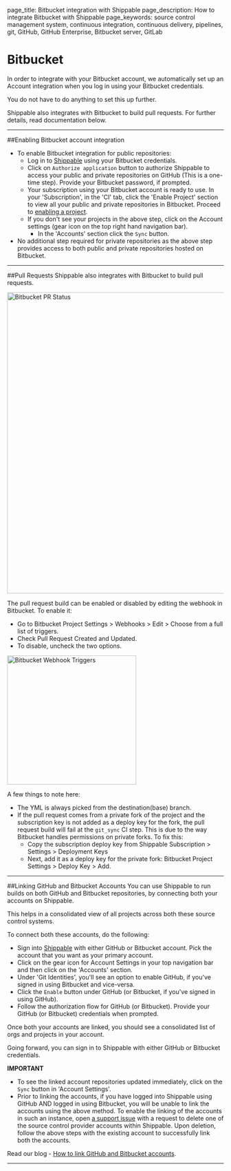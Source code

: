 page_title: Bitbucket integration with Shippable
page_description: How to integrate Bitbucket with Shippable
page_keywords: source control management system, continuous integration, continuous delivery, pipelines, git, GitHub, GitHub Enterprise, Bitbucket server, GitLab


# Bitbucket
In order to integrate with your Bitbucket account, we automatically set up an Account integration when you log in using your Bitbucket credentials.

You do not have to do anything to set this up further.

Shippable also integrates with Bitbucket to build pull requests. For further details, read documentation below.

---

##Enabling Bitbucket account integration
- To enable Bitbucket integration for public repositories:  
     - Log in to [Shippable](https://app.shippable.com) using your Bitbucket credentials.
     - Click on `Authorize application` button to authorize Shippable to access your public and private  repositories on GitHub (This is a one-time step). Provide your Bitbucket password, if prompted.
     - Your subscription using your Bitbucket account is ready to use. In your 'Subscription', in the 'CI' tab, click the 'Enable Project' section to view all your public and private repositories in Bitbucket. Proceed to [enabling a project](/navigatingUI/subscriptions/ci/#enable-project).
     - If you don't see your projects in the above step, click on the Account settings (gear icon on the top right hand navigation bar).
          - In the 'Accounts' section click the `Sync` button.
- No additional step required for private repositories as the above step provides access to both public and private repositories hosted on Bitbucket.

---

##Pull Requests
Shippable also integrates with Bitbucket to build pull requests.

<img src="/ci/images/integrations/scm/bitbucket/prStatus.png" alt="Bitbucket PR Status" style="width:700px;"/>

The pull request build can be enabled or disabled by editing the webhook in Bitbucket.
To enable it:

- Go to Bitbucket Project Settings > Webhooks > Edit > Choose from a full list of triggers.
- Check Pull Request Created and Updated.
- To disable, uncheck the two options.

<img src="/ci/images/integrations/scm/bitbucket/webhookTriggers.png" alt="Bitbucket Webhook Triggers" style="width:300px;">

A few things to note here:

- The YML is always picked from the destination(base) branch.
- If the pull request comes from a private fork of the project and the subscription key is not added as a deploy key for the fork, the pull request build will fail at the `git_sync` CI step. This is due to the way Bitbucket handles permissions on private forks. To fix this:
     - Copy the subscription deploy key from Shippable Subscription > Settings > Deployment Keys
     - Next, add it as a deploy key for the private fork: Bitbucket Project Settings > Deploy Key > Add.

---

##Linking GitHub and Bitbucket Accounts
You can use Shippable to run builds on both GitHub and Bitbucket repositories, by connecting both your accounts on Shippable.

This helps in a consolidated view of all projects across both these source control systems.

To connect both these accounts, do the following:

- Sign into [Shippable](http://www.shippable.com) with either GitHub or Bitbucket account. Pick the account that you want as your primary account.
- Click on the gear icon for Account Settings in your top navigation bar and then click on the 'Accounts' section.
- Under 'Git Identities', you'll see an option to enable GitHub, if you've signed in using Bitbucket and vice-versa.
- Click the `Enable` button under GitHub (or Bitbucket, if you've signed in using GitHub).
- Follow the authorization flow for GitHub (or Bitbucket). Provide your GitHub (or Bitbucket) credentials when prompted.

Once both your accounts are linked, you should see a consolidated list of orgs and projects in your account.

Going forward, you can sign in to Shippable with either GitHub or Bitbucket credentials.

**IMPORTANT**

- To see the linked account repositories updated immediately, click on the `Sync` button in 'Account Settings'.
- Prior to linking the accounts, if you have logged into Shippable using GitHub AND logged in using Bitbucket, you will be unable to link the accounts using the above method. To enable the linking of the accounts in such an instance, open [a support issue](https://github.com/Shippable/support/issues) with a request to delete one of the source control provider accounts within Shippable. Upon deletion, follow the above steps with the existing account to successfully link both the accounts.

Read our blog - [How to link GitHub and Bitbucket accounts](http://blog.shippable.com/how-to-link-github-and-bitbucket-accounts).

---

